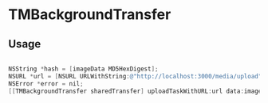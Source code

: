 # TMBackgroundTransfer

## Usage
``` objective-c

NSString *hash = [imageData MD5HexDigest];
NSURL *url = [NSURL URLWithString:@"http://localhost:3000/media/upload"];
NSError *error = nil;
[[TMBackgroundTransfer sharedTransfer] uploadTaskWithURL:url data:imageData hash:hash error:&error];

```
